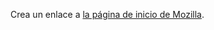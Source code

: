 <p>
  Crea un enlace a
  <a href="D:/OneDrive%20-%20INEGI/Respaldo/varios/tarjeta_presen_html/index.html](https://developer.mozilla.org/es/docs/Learn/HTML/Introduction_to_HTML/Creating_hyperlinks">la página de inicio de Mozilla</a>.
</p>
